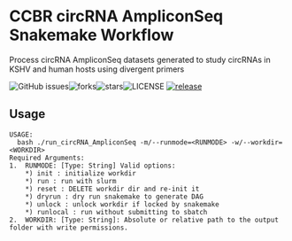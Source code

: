 # CCBR circRNA AmpliconSeq Snakemake Workflow

Process circRNA AmpliconSeq datasets generated to study circRNAs in KSHV and human hosts using divergent primers

![GitHub issues](https://img.shields.io/github/issues/CCBR/CCBR_circRNA_AmpliconSeq)![forks](https://img.shields.io/github/forks/CCBR/CCBR_circRNA_AmpliconSeq)![stars](https://img.shields.io/github/stars/CCBR/CCBR_circRNA_AmpliconSeq)![LICENSE](https://img.shields.io/github/license/CCBR/CCBR_circRNA_AmpliconSeq)
[![release](https://img.shields.io/github/v/release/CCBR/CCBR_circRNA_AmpliconSeq?color=blue&label=latest%20release)](https://github.com/CCBR/CCBR_circRNA_AmpliconSeq/releases/latest)

## Usage

```
USAGE:
  bash ./run_circRNA_AmpliconSeq -m/--runmode=<RUNMODE> -w/--workdir=<WORKDIR>
Required Arguments:
1.  RUNMODE: [Type: String] Valid options:
    *) init : initialize workdir
    *) run : run with slurm
    *) reset : DELETE workdir dir and re-init it
    *) dryrun : dry run snakemake to generate DAG
    *) unlock : unlock workdir if locked by snakemake
    *) runlocal : run without submitting to sbatch
2.  WORKDIR: [Type: String]: Absolute or relative path to the output folder with write permissions.
```
